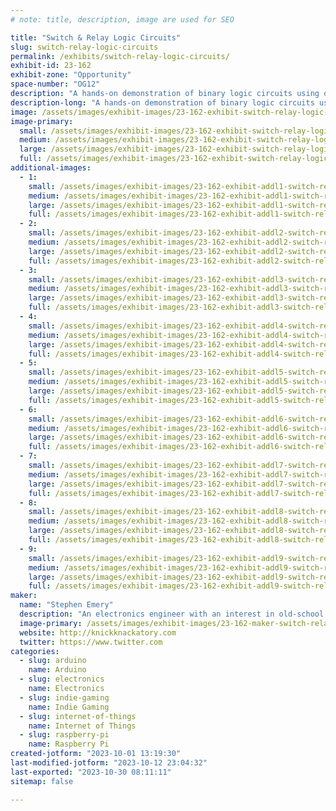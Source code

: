 ```yaml
---
# note: title, description, image are used for SEO

title: "Switch & Relay Logic Circuits"
slug: switch-relay-logic-circuits
permalink: /exhibits/switch-relay-logic-circuits/
exhibit-id: 23-162
exhibit-zone: "Opportunity"
space-number: "OG12"
description: "A hands-on demonstration of binary logic circuits using only switches and relays."
description-long: "A hands-on demonstration of binary logic circuits using only switches and relays. Circuits available for attendees to play with include a reconfigurable logic gate, a four-bit adder, a four-bit counter, river-crossing puzzles, and Ring the Bell, an IoT arcade machine based on the Chinese Ring Puzzle. Ring the Bell has four levels of difficulty: players will be able to solve it by turning on four, five, six, or seven lights."
image: /assets/images/exhibit-images/23-162-exhibit-switch-relay-logic-circuits-emery-adder-inside-1-1024x768-large.png
image-primary: 
  small: /assets/images/exhibit-images/23-162-exhibit-switch-relay-logic-circuits-emery-adder-inside-1-1024x768-small.png
  medium: /assets/images/exhibit-images/23-162-exhibit-switch-relay-logic-circuits-emery-adder-inside-1-1024x768-medium.png
  large: /assets/images/exhibit-images/23-162-exhibit-switch-relay-logic-circuits-emery-adder-inside-1-1024x768-large.png
  full: /assets/images/exhibit-images/23-162-exhibit-switch-relay-logic-circuits-emery-adder-inside-1-1024x768-full.png
additional-images: 
  - 1:
    small: /assets/images/exhibit-images/23-162-exhibit-addl1-switch-relay-logic-circuits-emery-adder-front-2-1024x768-small.png
    medium: /assets/images/exhibit-images/23-162-exhibit-addl1-switch-relay-logic-circuits-emery-adder-front-2-1024x768-medium.png
    large: /assets/images/exhibit-images/23-162-exhibit-addl1-switch-relay-logic-circuits-emery-adder-front-2-1024x768-large.png
    full: /assets/images/exhibit-images/23-162-exhibit-addl1-switch-relay-logic-circuits-emery-adder-front-2-1024x768-full.png
  - 2:
    small: /assets/images/exhibit-images/23-162-exhibit-addl2-switch-relay-logic-circuits-img-1440-small.JPG
    medium: /assets/images/exhibit-images/23-162-exhibit-addl2-switch-relay-logic-circuits-img-1440-medium.JPG
    large: /assets/images/exhibit-images/23-162-exhibit-addl2-switch-relay-logic-circuits-img-1440-large.JPG
    full: /assets/images/exhibit-images/23-162-exhibit-addl2-switch-relay-logic-circuits-img-1440-full.JPG
  - 3:
    small: /assets/images/exhibit-images/23-162-exhibit-addl3-switch-relay-logic-circuits-img-8483-small.JPG
    medium: /assets/images/exhibit-images/23-162-exhibit-addl3-switch-relay-logic-circuits-img-8483-medium.JPG
    large: /assets/images/exhibit-images/23-162-exhibit-addl3-switch-relay-logic-circuits-img-8483-large.JPG
    full: /assets/images/exhibit-images/23-162-exhibit-addl3-switch-relay-logic-circuits-img-8483-full.JPG
  - 4:
    small: /assets/images/exhibit-images/23-162-exhibit-addl4-switch-relay-logic-circuits-img-9076-small.JPG
    medium: /assets/images/exhibit-images/23-162-exhibit-addl4-switch-relay-logic-circuits-img-9076-medium.JPG
    large: /assets/images/exhibit-images/23-162-exhibit-addl4-switch-relay-logic-circuits-img-9076-large.JPG
    full: /assets/images/exhibit-images/23-162-exhibit-addl4-switch-relay-logic-circuits-img-9076-full.JPG
  - 5:
    small: /assets/images/exhibit-images/23-162-exhibit-addl5-switch-relay-logic-circuits-img-9078-small.JPG
    medium: /assets/images/exhibit-images/23-162-exhibit-addl5-switch-relay-logic-circuits-img-9078-medium.JPG
    large: /assets/images/exhibit-images/23-162-exhibit-addl5-switch-relay-logic-circuits-img-9078-large.JPG
    full: /assets/images/exhibit-images/23-162-exhibit-addl5-switch-relay-logic-circuits-img-9078-full.JPG
  - 6:
    small: /assets/images/exhibit-images/23-162-exhibit-addl6-switch-relay-logic-circuits-rtb-2018-full-1024x768-small.png
    medium: /assets/images/exhibit-images/23-162-exhibit-addl6-switch-relay-logic-circuits-rtb-2018-full-1024x768-medium.png
    large: /assets/images/exhibit-images/23-162-exhibit-addl6-switch-relay-logic-circuits-rtb-2018-full-1024x768-large.png
    full: /assets/images/exhibit-images/23-162-exhibit-addl6-switch-relay-logic-circuits-rtb-2018-full-1024x768-full.png
  - 7:
    small: /assets/images/exhibit-images/23-162-exhibit-addl7-switch-relay-logic-circuits-relaylogicgate-small.jpg
    medium: /assets/images/exhibit-images/23-162-exhibit-addl7-switch-relay-logic-circuits-relaylogicgate-medium.jpg
    large: /assets/images/exhibit-images/23-162-exhibit-addl7-switch-relay-logic-circuits-relaylogicgate-large.jpg
    full: /assets/images/exhibit-images/23-162-exhibit-addl7-switch-relay-logic-circuits-relaylogicgate-full.jpg
  - 8:
    small: /assets/images/exhibit-images/23-162-exhibit-addl8-switch-relay-logic-circuits-river-crossing-internal-1-1024x768-small.png
    medium: /assets/images/exhibit-images/23-162-exhibit-addl8-switch-relay-logic-circuits-river-crossing-internal-1-1024x768-medium.png
    large: /assets/images/exhibit-images/23-162-exhibit-addl8-switch-relay-logic-circuits-river-crossing-internal-1-1024x768-large.png
    full: /assets/images/exhibit-images/23-162-exhibit-addl8-switch-relay-logic-circuits-river-crossing-internal-1-1024x768-full.png
  - 9:
    small: /assets/images/exhibit-images/23-162-exhibit-addl9-switch-relay-logic-circuits-river-crossing-puzzles-3-1024x768-small.png
    medium: /assets/images/exhibit-images/23-162-exhibit-addl9-switch-relay-logic-circuits-river-crossing-puzzles-3-1024x768-medium.png
    large: /assets/images/exhibit-images/23-162-exhibit-addl9-switch-relay-logic-circuits-river-crossing-puzzles-3-1024x768-large.png
    full: /assets/images/exhibit-images/23-162-exhibit-addl9-switch-relay-logic-circuits-river-crossing-puzzles-3-1024x768-full.png
maker: 
  name: "Stephen Emery"
  description: "An electronics engineer with an interest in old-school switching logic."
  image-primary: /assets/images/exhibit-images/23-162-maker-switch-relay-logic-circuits-profile-pic-small-225x300-medium.jpg
  website: http://knickknackatory.com
  twitter: https://www.twitter.com
categories: 
  - slug: arduino
    name: Arduino
  - slug: electronics
    name: Electronics
  - slug: indie-gaming
    name: Indie Gaming
  - slug: internet-of-things
    name: Internet of Things
  - slug: raspberry-pi
    name: Raspberry Pi
created-jotform: "2023-10-01 13:19:30"
last-modified-jotform: "2023-10-12 23:04:32"
last-exported: "2023-10-30 08:11:11"
sitemap: false

---
```

